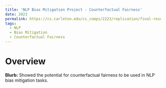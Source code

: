 ```yaml
---
title: 'NLP Bias Mitigation Project - Counterfactual Fairness'
date: 2023
permalink: https://cs.carleton.edu/cs_comps/2223/replication/final-results-chenj3/resources.html
tags:
  - NLP
  - Bias Mitigation
  - Counterfactual Fairness
---
```


Overview
======
**Blurb:** Showed the potential for counterfactual fairness to be used in NLP bias mitigation tasks.